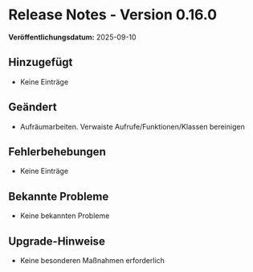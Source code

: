 # Release Notes - Version 0.16.0

**Veröffentlichungsdatum:** 2025-09-10

## Hinzugefügt
- Keine Einträge

## Geändert
- Aufräumarbeiten. Verwaiste Aufrufe/Funktionen/Klassen bereinigen

## Fehlerbehebungen
- Keine Einträge

## Bekannte Probleme
- Keine bekannten Probleme

## Upgrade-Hinweise
- Keine besonderen Maßnahmen erforderlich
